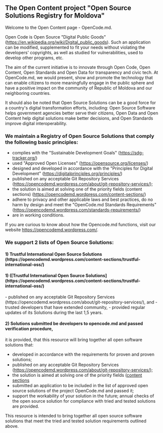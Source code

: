 <!--
**opencode-md/opencode-md** is a ✨ _special_ ✨ repository because its `README.md` (this file) appears on your GitHub profile.

Here are some ideas to get you started:

- 🔭 I’m currently working on ...
- 🌱 I’m currently learning ...
- 👯 I’m looking to collaborate on ...
- 🤔 I’m looking for help with ...
- 💬 Ask me about ...
- 📫 How to reach me: ...
- 😄 Pronouns: ...
- ⚡ Fun fact: ...
-->

<h2>The Open Content project "Open Source Solutions Registry for Moldova"</h2>
Welcome to the Open Content page - OpenCode.md.

Open Code is Open Source "Digital Public Goods" (https://en.wikipedia.org/wiki/Digital_public_goods). Such an application can be modified, supplemented to fit your needs without violating the developers' copyrights, as well as studied for vulnerabilities, used to develop other programs, etc.

The aim of the current initiative is to innovate through Open Code, Open Content, Open Standards and Open Data for transparency and civic tech. At OpenCode.md, we would present, show and promote the technology that can enable citizens to more meaningfully engage in the public sphere and have a positive impact on the community of Republic of Moldova and our neighboring countries.

It should also be noted that Open Source Solutions can be a good force for a country's digital transformation efforts, including: Open Source Software helps government agencies better serve their citizens, Open Data and Open Content help digital solutions make better decisions, and Open Standards improve digital interoperability.

<h3>We maintain a Registry of Open Source Solutions that comply the following basic principles:</h3>

- complies with the "Sustainable Development Goals" (https://sdg-tracker.org/)
- used "Approved Open Licenses" (https://opensource.org/licenses/)
- designed and developed in accordance with the "Principles for Digital Development" (https://digitalprinciples.org/principles/)
- published on any acceptable Git Repository Services (https://opencodemd.wordpress.com/about/git-repository-services/);
- the solution is aimed at solving one of the  priority fields (content sections) (https://opencodemd.wordpress.com/content-sections/)
- adhere to privacy and other applicable laws and best practices, do no harm by design and meet the "OpenCode.md Standards Requirements" (https://opencodemd.wordpress.com/standards-requirements/)
- are in working conditions.

If you are curious to know about how the Opencode.md functions, visit our website https://opencodemd.wordpress.com/.

<h3>We support 2 lists of Open Source Solutions:</h3>
<h4>1) Trustful International Open Source Solutions (https://opencodemd.wordpress.com/content-sections/trustful-international-oss/) </h4>
<h4>1) ([Trustful International Open Source Solutions](https://opencodemd.wordpress.com/content-sections/trustful-international-oss/) </h4>
- published on any acceptable Git Repository Services (https://opencodemd.wordpress.com/about/git-repository-services/), and 
- trusted developers that have extended community, 
- provided regular updates of its Solutions during the last 1,5 years.

<h4>2)  Solutions submitted be developers to opencode.md and passed verification procedure,</h4>
it is provided, that this resource will bring together all open software solutions that:

- developed in accordance with the requirements for proven and proven solutions;
- published on any acceptable Git Repository Services (https://opencodemd.wordpress.com/about/git-repository-services/);
- the solution is aimed at solving one of the  priority fields ([content sections](https://opencodemd.wordpress.com/content-sections/)
- submitted an application to be included in the list of approved open source solutions of the project OpenCode.md and passed it;
- support the workability of your solution in the future; annual checks of the open source solution for compliance with tried and tested solutions are provided.

This resource is intended to bring together all open source software solutions that meet the tried and tested solution requirements outlined above.
